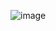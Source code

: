 ![image](https://github.com/MuskarMonish/Question-generator-using-LangChain/assets/115808026/556236a5-06ed-49be-94f2-4ecf6247a984)
